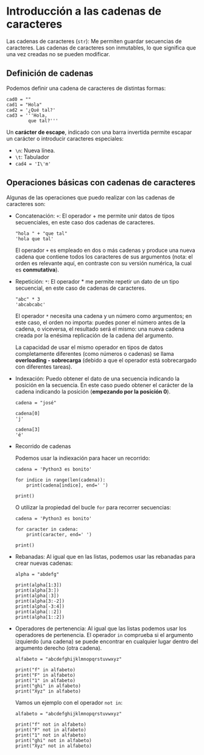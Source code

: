 # Introducción a las cadenas de caracteres

Las cadenas de caracteres (`str`): Me permiten guardar secuencias de caracteres. Las cadenas de caracteres son inmutables, lo que significa que una vez creadas no se pueden modificar.

## Definición de cadenas

Podemos definir una cadena de caracteres de distintas formas:

```
cad0 = ""
cad1 = "Hola"
cad2 = '¿Qué tal?'
cad3 = '''Hola,
		que tal?'''
```

Un **carácter de escape**, indicado con una barra invertida permite escapar un carácter o introducir caracteres especiales:

* `\n`: Nueva línea.
* `\t`: Tabulador
* `cad4 = 'I\'m'`


## Operaciones básicas con cadenas de caracteres

Algunas de las operaciones que puedo realizar con las cadenas de caracteres son:

* Concatenación: `+`:  El operador + me permite unir datos de tipos secuenciales, en este caso dos cadenas de caracteres.

    ```
    "hola " + "que tal"
    'hola que tal'
    ```

    El operador `+` es empleado en dos o más cadenas y produce una nueva cadena que contiene todos los caracteres de sus argumentos (nota: el orden es relevante aquí, en contraste con su versión numérica, la cual es **conmutativa**).

* Repetición: `*`:  El operador * me permite repetir un dato de un tipo secuencial, en este caso de cadenas de caracteres.

    ```
    "abc" * 3
    'abcabcabc'
    ```

    El operador `*` necesita una cadena y un número como argumentos; en este caso, el orden no importa: puedes poner el número antes de la cadena, o viceversa, el resultado será el mismo: una nueva cadena creada por la enésima replicación de la cadena del argumento.

    La capacidad de usar el mismo operador en tipos de datos completamente diferentes (como números o cadenas) se llama **overloading - sobrecarga** (debido a que el operador está sobrecargado con diferentes tareas).

* Indexación: Puedo obtener el dato de una secuencia indicando la posición en la secuencia. En este caso puedo obtener el carácter de la cadena indicando la posición (**empezando por la posición 0**).

    ```
    cadena = "josé"

    cadena[0]
    'j'

    cadena[3]
    'é'
    ```

* Recorrido de cadenas

    Podemos usar la indiexación para hacer un recorrido:

    ```
    cadena = 'Python3 es bonito'

    for indice in range(len(cadena)):
        print(cadena[indice], end=' ')

    print()
    ```

    O utilizar la propiedad del bucle `for` para recorrer secuencias:

    ```
    cadena = 'Python3 es bonito'

    for caracter in cadena:
        print(caracter, end=' ')

    print()
    ```

* Rebanadas: Al igual que en las listas, podemos usar las rebanadas para crear nuevas cadenas:

    ```
    alpha = "abdefg"

    print(alpha[1:3])
    print(alpha[3:])
    print(alpha[:3])
    print(alpha[3:-2])
    print(alpha[-3:4])
    print(alpha[::2])
    print(alpha[1::2])
    ```

* Operadores de pertenencia: Al igual que las listas podemos usar los operadores de pertenencia. El operador `in` comprueba si el argumento izquierdo (una cadena) se puede encontrar en cualquier lugar dentro del argumento derecho (otra cadena).

    ```
    alfabeto = "abcdefghijklmnopqrstuvwxyz"

    print("f" in alfabeto)
    print("F" in alfabeto)
    print("1" in alfabeto)
    print("ghi" in alfabeto)
    print("Xyz" in alfabeto)
    ```

    Vamos un ejemplo con el operador `not in`:

    ```
    alfabeto = "abcdefghijklmnopqrstuvwxyz"
    
    print("f" not in alfabeto)
    print("F" not in alfabeto)
    print("1" not in alfabeto)
    print("ghi" not in alfabeto)
    print("Xyz" not in alfabeto)
    ```



